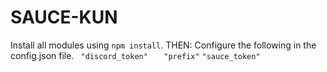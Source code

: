 # SAUCE-KUN

Install all modules using `npm install`.
THEN: Configure the following in the config.json file.
   ` "discord_token"`
	`	"prefix"`
   ` "sauce_token" `
   
